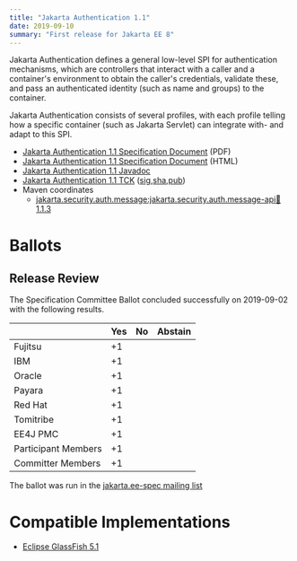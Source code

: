 ```yaml
---
title: "Jakarta Authentication 1.1"
date: 2019-09-10
summary: "First release for Jakarta EE 8"
---
```

Jakarta Authentication defines a general low-level SPI for authentication mechanisms, which are controllers
that interact with a caller and a container's environment to obtain the caller's credentials, validate these,
and pass an authenticated identity (such as name and groups) to the container. 
        
Jakarta Authentication consists of several profiles, with each profile telling how a specific container
(such as Jakarta Servlet) can integrate with- and adapt to this SPI.

* [Jakarta Authentication 1.1 Specification Document](./authentication-spec-1.1.pdf) (PDF)
* [Jakarta Authentication 1.1 Specification Document](./authentication-spec-1.1.html) (HTML)
* [Jakarta Authentication 1.1 Javadoc](./apidocs)
* [Jakarta Authentication 1.1 TCK](https://download.eclipse.org/jakartaee/authentication/1.1/jakarta-authentication-tck-1.1.1.zip) ([sig](https://download.eclipse.org/jakartaee/authentication/1.1/jakarta-authentication-tck-1.1.1.zip.sig),[sha](https://download.eclipse.org/jakartaee/authentication/1.1/jakarta-authentication-tck-1.1.1.zip.sha256),[pub](https://raw.githubusercontent.com/jakartaee/specification-committee/master/jakartaee-spec-committee.pub))
* Maven coordinates
  * [jakarta.security.auth.message:jakarta.security.auth.message-api:jar:1.1.3](https://search.maven.org/artifact/jakarta.security.auth.message/jakarta.security.auth.message-api/1.1.3/jar)

# Ballots

## Release Review

The Specification Committee Ballot concluded successfully on 2019-09-02 with the following results.

|                       |  Yes    | No      | Abstain  |
|-----------------------|---------|---------|----------|
|Fujitsu                |   +1    |         |          |
|IBM                    |   +1    |         |          |
|Oracle                 |   +1    |         |          |
|Payara                 |   +1    |         |          |
|Red Hat                |   +1    |         |          |
|Tomitribe              |   +1    |         |          |
|EE4J PMC               |   +1    |         |          |
|Participant Members    |   +1    |         |          |
|Committer Members      |   +1    |         |          |

The ballot was run in the [jakarta.ee-spec mailing list](https://www.eclipse.org/lists/jakarta.ee-spec/msg00504.html)


# Compatible Implementations

* [Eclipse GlassFish 5.1](https://eclipse-ee4j.github.io/glassfish)
